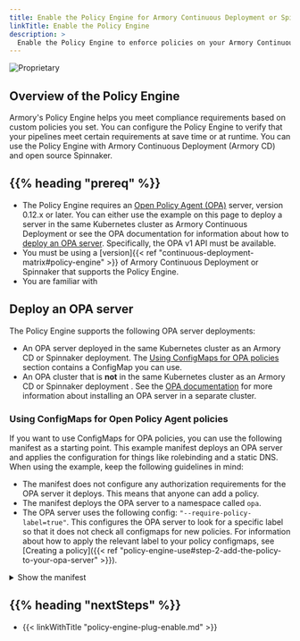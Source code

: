 ```yaml
---
title: Enable the Policy Engine for Armory Continuous Deployment or Spinnaker
linkTitle: Enable the Policy Engine
description: >
  Enable the Policy Engine to enforce policies on your Armory Continuous Deployment or Spinnaker instance. This page includes information about how to deploy and configure an Open Policy Agent server, which the Policy Engine requires.
---
```


![Proprietary](/images/proprietary.svg)

## Overview of the Policy Engine

Armory's Policy Engine helps you meet compliance requirements based on custom policies you set. You can configure the Policy Engine to verify that your pipelines meet certain requirements at save time or at runtime. You can use the Policy Engine with Armory Continuous Deployment (Armory CD) and open source Spinnaker.

## {{% heading "prereq" %}}

* The Policy Engine requires an [Open Policy Agent (OPA)](https://www.openpolicyagent.org/) server, version 0.12.x or later. You can either use the example on this page to deploy a server in the same Kubernetes cluster as Armory Continuous Deployment or see the OPA documentation for information about how to [deploy an OPA server](https://www.openpolicyagent.org/docs/latest/#running-opa). Specifically, the OPA v1 API must be available.
* You must be using a [version]{{< ref "continuous-deployment-matrix#policy-engine" >}} of Armory Continuous Deployment or Spinnaker that supports the Policy Engine.
* You are familiar with 

## Deploy an OPA server

The Policy Engine supports the following OPA server deployments:

* An OPA server deployed in the same Kubernetes cluster as an Armory CD or Spinnaker deployment. The [Using ConfigMaps for OPA policies](#using-configmaps-for-opa-policies) section contains a ConfigMap you can use.
* An OPA cluster that is **not** in the same Kubernetes cluster as an Armory CD or Spinnaker deployment . See the [OPA documentation](https://www.openpolicyagent.org/docs/latest/) for more information about installing an OPA server in a separate cluster.

### Using ConfigMaps for Open Policy Agent policies

If you want to use ConfigMaps for OPA policies, you can use the following manifest as a starting point. This example manifest deploys an OPA server and applies the configuration for things like rolebinding and a static DNS. When using the example, keep the following guidelines in mind:

* The manifest does not configure any authorization requirements for the OPA server it deploys. This means that anyone can add a policy.
* The manifest deploys the OPA server to a namespace called `opa`.
* The OPA server uses the following config: `"--require-policy-label=true"`. This configures the OPA server to look for a specific label so that it does not check all configmaps for new policies. For information about how to apply the relevant label to your policy configmaps, see [Creating a policy]({{< ref "policy-engine-use#step-2-add-the-policy-to-your-opa-server" >}}).

<details><summary>Show the manifest</summary>
<code><pre>
---
apiVersion: v1
kind: Namespace
metadata:
  name: opa # Change this to install OPA in a different namespace
---
# Grant service accounts in the 'opa' namespace read-only access to resources.
# This lets OPA/kube-mgmt replicate resources into OPA so they can be used in policies.
# The subject name should be `system:serviceaccounts:<namespace>` where `<namespace>` is the namespace where OPA will be installed
kind: ClusterRoleBinding
apiVersion: rbac.authorization.k8s.io/v1
metadata:
  name: opa-viewer-spinnaker
roleRef:
  kind: ClusterRole
  name: view
  apiGroup: rbac.authorization.k8s.io
subjects:
- kind: Group
  name: system:serviceaccounts:opa # Change this to the namespace OPA is installed in
  apiGroup: rbac.authorization.k8s.io
---
# Define role in the `opa` namespace for OPA/kube-mgmt to update configmaps with policy status.
# The namespace for this should be the namespace where policy configmaps will be created
kind: Role
apiVersion: rbac.authorization.k8s.io/v1
metadata:
  namespace: opa # Change this to the namespace where policies will live
  name: configmap-modifier
rules:
- apiGroups: [""]
  resources: ["configmaps"]
  verbs: ["update", "patch"]
---
# Bind the above role to all service accounts in the `opa` namespace
# The namespace for this should be the namespace where policy configmaps will be created
# The subject name should be `system:serviceaccounts:<namespace>` where `<namespace>` is the namespace where OPA will be installed
kind: RoleBinding
apiVersion: rbac.authorization.k8s.io/v1
metadata:
  namespace: opa # Change this to the namespace where policies will live
  name: opa-configmap-modifier
roleRef:
  kind: Role
  name: configmap-modifier
  apiGroup: rbac.authorization.k8s.io
subjects:
- kind: Group
  name: system:serviceaccounts:opa # Change this to the namespace OPA is installed in
  apiGroup: rbac.authorization.k8s.io
---
apiVersion: apps/v1
kind: Deployment
metadata:
  name: opa-deployment
  namespace: opa # Change this to the namespace OPA is installed in
  labels:
    app: opa
spec:
  replicas: 1
  selector:
    matchLabels:
      app: opa
  template:
    metadata:
      labels:
        app: opa
    spec:
      containers:
      # WARNING: OPA is NOT running with an authorization policy configured. This
      # means that clients can read and write policies in OPA. If you are
      # deploying OPA in an insecure environment, be sure to configure
      # authentication and authorization on the daemon. See the Security page for
      # details: https://www.openpolicyagent.org/docs/security.html.
        - name: opa
          image: openpolicyagent/opa:{{< param opa-server-version >}}
          args:
            - "run"
            - "--server"
            - "--addr=http://0.0.0.0:8181"
          readinessProbe:
            httpGet:
              path: /health
              scheme: HTTP
              port: 8181
            initialDelaySeconds: 3
            periodSeconds: 5
          livenessProbe:
            httpGet:
              path: /health
              scheme: HTTP
              port: 8181
            initialDelaySeconds: 3
            periodSeconds: 5
        - name: kube-mgmt
          image: openpolicyagent/kube-mgmt:0.9
          args:
          # Change this to the namespace where you want OPA to look for policies
            - "--policies=opa"
          # Configure the OPA server to only check ConfigMaps with the relevant label
            - "--require-policy-label=true"
---
# Create a static DNS endpoint for Spinnaker to reach OPA
apiVersion: v1
kind: Service
metadata:
  name: opa
  namespace: opa # Change this to the namespace OPA is installed in
spec:
  selector:
    app: opa
  ports:
  - protocol: TCP
    port: 8181
    targetPort: 8181
</pre></code>
</details>

## {{% heading "nextSteps" %}}

* {{< linkWithTitle "policy-engine-plug-enable.md" >}}